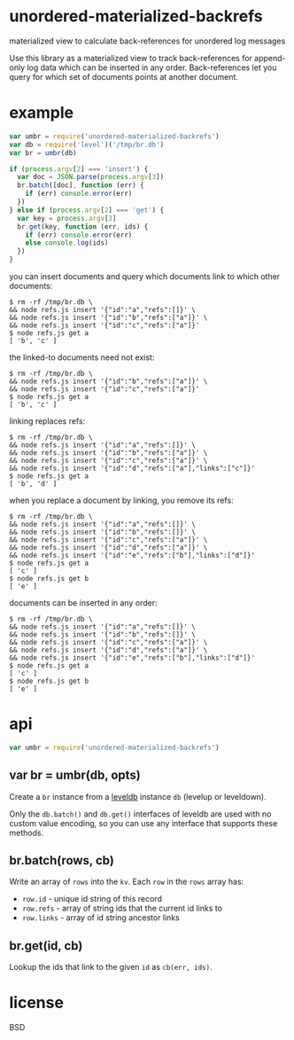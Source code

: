 # unordered-materialized-backrefs

materialized view to calculate back-references for unordered log messages

Use this library as a materialized view to track back-references for append-only
log data which can be inserted in any order. Back-references let you query for
which set of documents points at another document.

# example

``` js
var umbr = require('unordered-materialized-backrefs')
var db = require('level')('/tmp/br.db')
var br = umbr(db)

if (process.argv[2] === 'insert') {
  var doc = JSON.parse(process.argv[3])
  br.batch([doc], function (err) {
    if (err) console.error(err)
  })
} else if (process.argv[2] === 'get') {
  var key = process.argv[3]
  br.get(key, function (err, ids) {
    if (err) console.error(err)
    else console.log(ids)
  })
}
```

you can insert documents and query which documents link to which other
documents:

```
$ rm -rf /tmp/br.db \
&& node refs.js insert '{"id":"a","refs":[]}' \
&& node refs.js insert '{"id":"b","refs":["a"]}' \
&& node refs.js insert '{"id":"c","refs":["a"]}'
$ node refs.js get a
[ 'b', 'c' ]
```

the linked-to documents need not exist:

```
$ rm -rf /tmp/br.db \
&& node refs.js insert '{"id":"b","refs":["a"]}' \
&& node refs.js insert '{"id":"c","refs":["a"]}'
$ node refs.js get a
[ 'b', 'c' ]
```

linking replaces refs:

```
$ rm -rf /tmp/br.db \
&& node refs.js insert '{"id":"a","refs":[]}' \
&& node refs.js insert '{"id":"b","refs":["a"]}' \
&& node refs.js insert '{"id":"c","refs":["a"]}' \
&& node refs.js insert '{"id":"d","refs":["a"],"links":["c"]}'
$ node refs.js get a
[ 'b', 'd' ]
```

when you replace a document by linking, you remove its refs:

```
$ rm -rf /tmp/br.db \
&& node refs.js insert '{"id":"a","refs":[]}' \
&& node refs.js insert '{"id":"b","refs":[]}' \
&& node refs.js insert '{"id":"c","refs":["a"]}' \
&& node refs.js insert '{"id":"d","refs":["a"]}' \
&& node refs.js insert '{"id":"e","refs":["b"],"links":["d"]}'
$ node refs.js get a
[ 'c' ]
$ node refs.js get b
[ 'e' ]
```

documents can be inserted in any order:

```
$ rm -rf /tmp/br.db \
&& node refs.js insert '{"id":"a","refs":[]}' \
&& node refs.js insert '{"id":"b","refs":[]}' \
&& node refs.js insert '{"id":"c","refs":["a"]}' \
&& node refs.js insert '{"id":"d","refs":["a"]}' \
&& node refs.js insert '{"id":"e","refs":["b"],"links":["d"]}'
$ node refs.js get a
[ 'c' ]
$ node refs.js get b
[ 'e' ]
```

# api

``` js
var umbr = require('unordered-materialized-backrefs')
```

## var br = umbr(db, opts)

Create a `br` instance from a [leveldb][] instance `db` (levelup or leveldown).

Only the `db.batch()` and `db.get()` interfaces of leveldb are used with no
custom value encoding, so you can use any interface that supports these methods.

[leveldb]: https://github.com/Level/level

## br.batch(rows, cb)

Write an array of `rows` into the `kv`. Each `row` in the `rows` array has:

* `row.id` - unique id string of this record
* `row.refs` - array of string ids that the current id links to
* `row.links` - array of id string ancestor links

## br.get(id, cb)

Lookup the ids that link to the given `id` as `cb(err, ids)`.

# license

BSD
